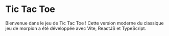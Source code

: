 # Tic Tac Toe

Bienvenue dans le jeu de Tic Tac Toe ! 
Cette version moderne du classique jeu de morpion a été développée avec Vite, ReactJS et TypeScript.